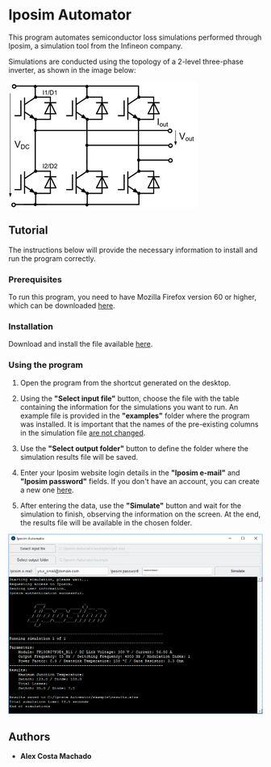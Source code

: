 # Iposim Automator

This program automates semiconductor loss simulations performed through Iposim, a simulation tool from the Infineon company.

Simulations are conducted using the topology of a 2-level three-phase inverter, as shown in the image below:

![Inverter Topology](src/images/inverter.png)

## Tutorial

The instructions below will provide the necessary information to install and run the program correctly.

### Prerequisites

To run this program, you need to have Mozilla Firefox version 60 or higher, which can be downloaded [here](https://www.mozilla.org/pt-BR/firefox/new/).

### Installation

Download and install the file available [here](https://www.dropbox.com/sh/lt8700hnuhdy7km/AAAf3Y26jIrxC3CnyxlRQFg2a).

### Using the program

1. Open the program from the shortcut generated on the desktop.

2. Using the **"Select input file"** button, choose the file with the table containing the information for the simulations you want to run. An example file is provided in the **"examples"** folder where the program was installed. It is important that the names of the pre-existing columns in the simulation file <ins>are not changed</ins>.

3. Use the **"Select output folder"** button to define the folder where the simulation results file will be saved.

4. Enter your Iposim website login details in the **"Iposim e-mail"** and **"Iposim password"** fields. If you don't have an account, you can create a new one [here](https://www.infineon.com/cms/en/#register).

5. After entering the data, use the **"Simulate"** button and wait for the simulation to finish, observing the information on the screen. At the end, the results file will be available in the chosen folder.

![Example](src/images/example.png)

## Authors

- **Alex Costa Machado**
